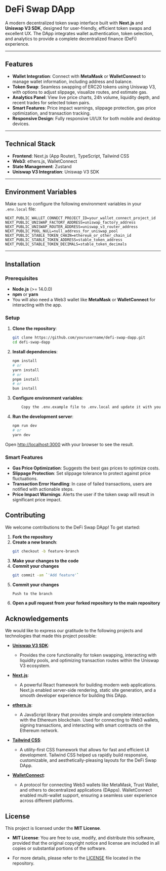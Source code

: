 # DeFi Swap DApp

A modern decentralized token swap interface built with **Next.js** and **Uniswap V3 SDK**, designed for user-friendly, efficient token swaps and excellent UX. The DApp integrates wallet authentication, token selection, and analytics to provide a complete decentralized finance (DeFi) experience.

---

## Features

- **Wallet Integration**: Connect with **MetaMask** or **WalletConnect** to manage wallet information, including address and balance.
- **Token Swap**: Seamless swapping of ERC20 tokens using Uniswap V3, with options to adjust slippage, visualize routes, and estimate gas.
- **Analytics Panel**: View live price charts, 24h volume, liquidity depth, and recent trades for selected token pairs.
- **Smart Features**: Price impact warnings, slippage protection, gas price optimization, and transaction tracking.
- **Responsive Design**: Fully responsive UI/UX for both mobile and desktop devices.

---

## Technical Stack

- **Frontend**: Next.js (App Router), TypeScript, Tailwind CSS
- **Web3**: ethers.js, WalletConnect
- **State Management**: Zustand
- **Uniswap V3 Integration**: Uniswap V3 SDK

---

## Environment Variables

Make sure to configure the following environment variables in your `.env.local` file:

```plaintext
NEXT_PUBLIC_WALLET_CONNECT_PROJECT_ID=your_wallet_connect_project_id
NEXT_PUBLIC_UNISWAP_FACTORY_ADDRESS=uniswap_factory_address
NEXT_PUBLIC_UNISWAP_ROUTER_ADDRESS=uniswap_v3_router_address
NEXT_PUBLIC_POOL_NULL=null_address_for_uniswap_pool
NEXT_PUBLIC_STABLE_TOKEN_CHAIN=ethereum_or_other_chain_id
NEXT_PUBLIC_STABLE_TOKEN_ADDRESS=stable_token_address
NEXT_PUBLIC_STABLE_TOKEN_DECIMALS=stable_token_decimals
```
---

## Installation

### Prerequisites

- **Node.js** (>= 14.0.0)
- **npm** or **yarn**
- You will also need a Web3 wallet like **MetaMask** or **WalletConnect** for interacting with the app.

### Setup

1. **Clone the repository**:

    ```bash
    git clone https://github.com/yourusername/defi-swap-dapp.git
    cd defi-swap-dapp
2. **Install dependencies**:

    ```bash
    npm install
    # or
    yarn install
    # or
    pnpm install
    # or
    bun install
    ```
3. **Configure environment variables**:

    ```bash
        Copy the .env.example file to .env.local and update it with your actual environment variables (see the section above).
    ```
4. **Run the development server**:

    ```bash
    npm run dev
    # or
    yarn dev
    ```
Open [http://localhost:3000](http://localhost:3000) with your browser to see the result.

### Smart Features

- **Gas Price Optimization**: Suggests the best gas prices to optimize costs.
- **Slippage Protection**: Set slippage tolerance to protect against price fluctuations.
- **Transaction Error Handling**: In case of failed transactions, users are notified with actionable steps.
- **Price Impact Warnings**: Alerts the user if the token swap will result in significant price impact.

## Contributing

We welcome contributions to the DeFi Swap DApp! To get started:

1. **Fork the repository**
2. **Create a new branch**:
   ```bash
   git checkout -b feature-branch
   ```
3. **Make your changes to the code**
4. **Commit your changes**
    ```bash
   git commit -am `'Add feature'`
   ```
5. **Commit your changes**
    ```bash
   Push to the branch
   ```
6. **Open a pull request from your forked repository to the main repository**

## Acknowledgements

We would like to express our gratitude to the following projects and technologies that made this project possible:

- **[Uniswap V3 SDK](https://github.com/Uniswap/uniswap-v3-sdk)**: 
  - Provides the core functionality for token swapping, interacting with liquidity pools, and optimizing transaction routes within the Uniswap V3 ecosystem.

- **[Next.js](https://nextjs.org/)**: 
  - A powerful React framework for building modern web applications. Next.js enabled server-side rendering, static site generation, and a smooth developer experience for building this DApp.

- **[ethers.js](https://docs.ethers.io/v5/)**: 
  - A JavaScript library that provides simple and complete interaction with the Ethereum blockchain. Used for connecting to Web3 wallets, signing transactions, and interacting with smart contracts on the Ethereum network.

- **[Tailwind CSS](https://tailwindcss.com/)**: 
  - A utility-first CSS framework that allows for fast and efficient UI development. Tailwind CSS helped us rapidly build responsive, customizable, and aesthetically-pleasing layouts for the DeFi Swap DApp.

- **[WalletConnect](https://walletconnect.org/)**: 
  - A protocol for connecting Web3 wallets like MetaMask, Trust Wallet, and others to decentralized applications (DApps). WalletConnect enabled multi-wallet support, ensuring a seamless user experience across different platforms.

## License

This project is licensed under the **MIT License**.

- **MIT License**: You are free to use, modify, and distribute this software, provided that the original copyright notice and license are included in all copies or substantial portions of the software.

- For more details, please refer to the [LICENSE](LICENSE) file located in the repository.
